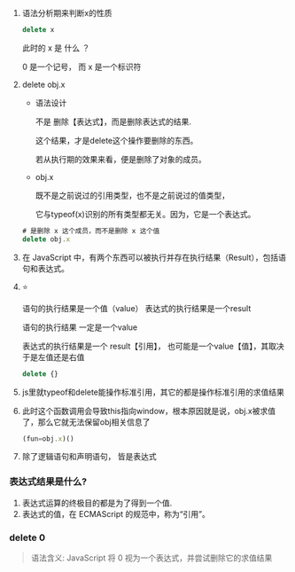 1. 语法分析期来判断x的性质

   ```js
   delete x
   ```

   此时的 x 是 什么 ？

   0 是一个记号， 而 x 是一个标识符

2. delete obj.x

   - 语法设计

     不是 删除【表达式】，而是删除表达式的结果.

     这个结果，才是delete这个操作要删除的东西。

     若从执行期的效果来看，便是删除了对象的成员。

   - obj.x

     既不是之前说过的引用类型，也不是之前说过的值类型，

     它与typeof(x)识别的所有类型都无关。因为，它是一个表达式。

   ```js
   # 是删除 x 这个成员，而不是删除 x 这个值
   delete obj.x
   ```

3. 在 JavaScript 中，有两个东西可以被执行并存在执行结果（Result），包括语句和表达式。

4. ⭐

   语句的执行结果是一个值（value） 表达式的执行结果是一个result

   语句的执行结果 一定是一个value

   表达式的执行结果是一个 result【引用】， 也可能是一个value【值】，其取决于是左值还是右值

   ````js
   delete {}
   ````

5. js里就typeof和delete能操作标准引用，其它的都是操作标准引用的求值结果

6. 此时这个函数调用会导致this指向window，根本原因就是说，obj.x被求值了，那么它就无法保留obj相关信息了

   ````js
   (fun=obj.x)()
   ````

7. 除了逻辑语句和声明语句， 皆是表达式

### 表达式结果是什么?

1. 表达式运算的终极目的都是为了得到一个值.
2. 表达式的值，在 ECMAScript 的规范中，称为“引用”。

### delete 0

> 语法含义:  JavaScript 将 0 视为一个表达式，并尝试删除它的求值结果
